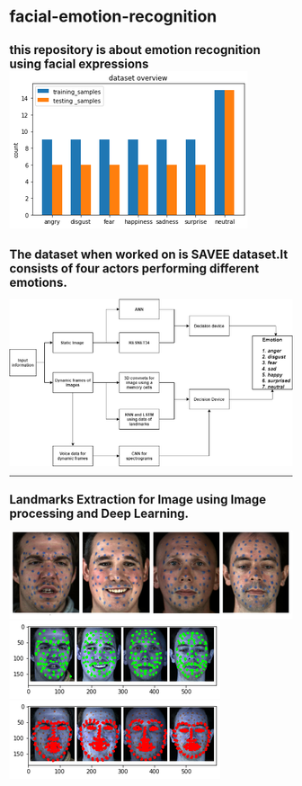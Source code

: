 # facial-emotion-recognition
this repository is about emotion recognition using facial expressions
![alt text](images/data.png)
-------------------------------------------------------------------------------------------------------------------------------
The dataset when worked on is SAVEE dataset.It consists of four actors performing different emotions.
-------------------------------------------------------------------------------------------------------------------------------
![alt text](images/model.png)

-------------------------------------------------------------------------------------------------------------------------------
Landmarks Extraction for Image using Image processing and Deep Learning.
-------------------------------------------------------------------------------------------------------------------------------
![alt text](images/DataRec.png)
![alt text](images/bluemarks.png)
![alt text](images/landmarks.png)
